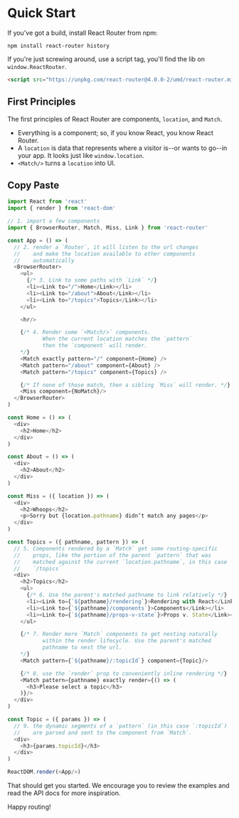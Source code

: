 # Quick Start

If you've got a build, install React Router from npm:

```
npm install react-router history
```

If you're just screwing around, use a script tag, you'll find the lib on
`window.ReactRouter`.

```html
<script src="https://unpkg.com/react-router@4.0.0-2/umd/react-router.min.js"></script>
```

## First Principles

The first principles of React Router are components, `location`, and `Match`.

- Everything is a component; so, if you know React, you know React Router.
- A `location` is data that represents where a visitor is--or wants to
  go--in your app. It looks just like `window.location`.
- `<Match/>` turns a `location` into UI.

## Copy Paste

```js
import React from 'react'
import { render } from 'react-dom'

// 1. import a few components
import { BrowserRouter, Match, Miss, Link } from 'react-router'

const App = () => (
  // 2. render a `Router`, it will listen to the url changes
  //    and make the location available to other components
  //    automatically
  <BrowserRouter>
    <ul>
      {/* 3. Link to some paths with `Link` */}
      <li><Link to="/">Home</Link></li>
      <li><Link to="/about">About</Link></li>
      <li><Link to="/topics">Topics</Link></li>
    </ul>

    <hr/>

    {/* 4. Render some `<Match/>` components.
           When the current location matches the `pattern`
           then the `component` will render.
    */}
    <Match exactly pattern="/" component={Home} />
    <Match pattern="/about" component={About} />
    <Match pattern="/topics" component={Topics} />

    {/* If none of those match, then a sibling `Miss` will render. */}
    <Miss component={NoMatch}/>
  </BrowserRouter>
)

const Home = () => (
  <div>
    <h2>Home</h2>
  </div>
)

const About = () => (
  <div>
    <h2>About</h2>
  </div>
)

const Miss = ({ location }) => (
  <div>
    <h2>Whoops</h2>
    <p>Sorry but {location.pathname} didn’t match any pages</p>
  </div>
)

const Topics = ({ pathname, pattern }) => (
  // 5. Components rendered by a `Match` get some routing-specific
  //    props, like the portion of the parent `pattern` that was
  //    matched against the current `location.pathname`, in this case
  //    `/topics`
  <div>
    <h2>Topics</h2>
    <ul>
      {/* 6. Use the parent's matched pathname to link relatively */}
      <li><Link to={`${pathname}/rendering`}>Rendering with React</Link></li>
      <li><Link to={`${pathname}/components`}>Components</Link></li>
      <li><Link to={`${pathname}/props-v-state`}>Props v. State</Link></li>
    </ul>

    {/* 7. Render more `Match` components to get nesting naturally
           within the render lifecycle. Use the parent's matched
           pathname to nest the url.
    */}
    <Match pattern={`${pathname}/:topicId`} component={Topic}/>

    {/* 8. use the `render` prop to conveniently inline rendering */}
    <Match pattern={pathname} exactly render={() => (
      <h3>Please select a topic</h3>
    )}/>
  </div>
)

const Topic = ({ params }) => (
  // 9. the dynamic segments of a `pattern` (in this case `:topicId`)
  //    are parsed and sent to the component from `Match`.
  <div>
    <h3>{params.topicId}</h3>
  </div>
)

ReactDOM.render(<App/>)
```

That should get you started. We encourage you to review the examples and
read the API docs for more inspiration.

Happy routing!

